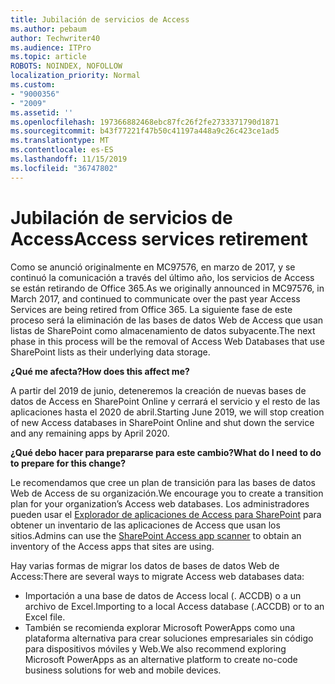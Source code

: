 ```yaml
---
title: Jubilación de servicios de Access
ms.author: pebaum
author: Techwriter40
ms.audience: ITPro
ms.topic: article
ROBOTS: NOINDEX, NOFOLLOW
localization_priority: Normal
ms.custom:
- "9000356"
- "2009"
ms.assetid: ''
ms.openlocfilehash: 197366882468ebc87fc26f2fe2733371790d1871
ms.sourcegitcommit: b43f77221f47b50c41197a448a9c26c423ce1ad5
ms.translationtype: MT
ms.contentlocale: es-ES
ms.lasthandoff: 11/15/2019
ms.locfileid: "36747802"
---
```

# <a name="access-services-retirement"></a><span data-ttu-id="575fa-102">Jubilación de servicios de Access</span><span class="sxs-lookup"><span data-stu-id="575fa-102">Access services retirement</span></span>

<span data-ttu-id="575fa-103">Como se anunció originalmente en MC97576, en marzo de 2017, y se continuó la comunicación a través del último año, los servicios de Access se están retirando de Office 365.</span><span class="sxs-lookup"><span data-stu-id="575fa-103">As we originally announced in MC97576, in March 2017, and continued to communicate over the past year Access Services are being retired from Office 365.</span></span> <span data-ttu-id="575fa-104">La siguiente fase de este proceso será la eliminación de las bases de datos Web de Access que usan listas de SharePoint como almacenamiento de datos subyacente.</span><span class="sxs-lookup"><span data-stu-id="575fa-104">The next phase in this process will be the removal of Access Web Databases that use SharePoint lists as their underlying data storage.</span></span>

<span data-ttu-id="575fa-105">**¿Qué me afecta?**</span><span class="sxs-lookup"><span data-stu-id="575fa-105">**How does this affect me?**</span></span>

<span data-ttu-id="575fa-106">A partir del 2019 de junio, deteneremos la creación de nuevas bases de datos de Access en SharePoint Online y cerrará el servicio y el resto de las aplicaciones hasta el 2020 de abril.</span><span class="sxs-lookup"><span data-stu-id="575fa-106">Starting June 2019, we will stop creation of new Access databases in SharePoint Online and shut down the service and any remaining apps by April 2020.</span></span>

<span data-ttu-id="575fa-107">**¿Qué debo hacer para prepararse para este cambio?**</span><span class="sxs-lookup"><span data-stu-id="575fa-107">**What do I need to do to prepare for this change?**</span></span>

<span data-ttu-id="575fa-108">Le recomendamos que cree un plan de transición para las bases de datos Web de Access de su organización.</span><span class="sxs-lookup"><span data-stu-id="575fa-108">We encourage you to create a transition plan for your organization’s Access web databases.</span></span> <span data-ttu-id="575fa-109">Los administradores pueden usar el [Explorador de aplicaciones de Access para SharePoint](https://github.com/SharePoint/PnP-Tools/tree/master/Solutions/SharePoint.AccessApp.Scanner) para obtener un inventario de las aplicaciones de Access que usan los sitios.</span><span class="sxs-lookup"><span data-stu-id="575fa-109">Admins can use the [SharePoint Access app scanner](https://github.com/SharePoint/PnP-Tools/tree/master/Solutions/SharePoint.AccessApp.Scanner) to obtain an inventory of the Access apps that sites are using.</span></span>

<span data-ttu-id="575fa-110">Hay varias formas de migrar los datos de bases de datos Web de Access:</span><span class="sxs-lookup"><span data-stu-id="575fa-110">There are several ways to migrate Access web databases data:</span></span>

- <span data-ttu-id="575fa-111">Importación a una base de datos de Access local (. ACCDB) o a un archivo de Excel.</span><span class="sxs-lookup"><span data-stu-id="575fa-111">Importing to a local Access database (.ACCDB) or to an Excel file.</span></span>
- <span data-ttu-id="575fa-112">También se recomienda explorar Microsoft PowerApps como una plataforma alternativa para crear soluciones empresariales sin código para dispositivos móviles y Web.</span><span class="sxs-lookup"><span data-stu-id="575fa-112">We also recommend exploring Microsoft PowerApps as an alternative platform to create no-code business solutions for web and mobile devices.</span></span>